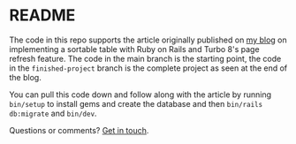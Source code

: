 # README

The code in this repo supports the article originally published on [my blog](https://www.colby.so/posts/turbo-8-refresh-sorting) on implementing a sortable table with Ruby on Rails and Turbo 8's page refresh feature. The code in the main branch is the starting point, the code in the `finished-project` branch is the complete project as seen at the end of the blog.

You can pull this code down and follow along with the article by running `bin/setup` to install gems and create the database and then `bin/rails db:migrate` and `bin/dev`.

Questions or comments? [Get in touch](https://www.colby.so/about).
